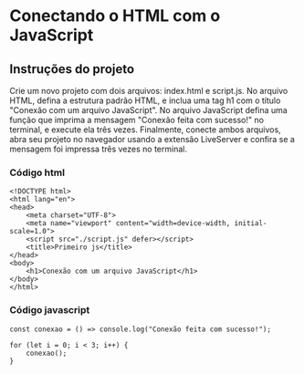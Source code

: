 <h1>Conectando o HTML com o JavaScript</h1>
<h2>Instruções do projeto</h2>
<p>Crie um novo projeto com dois arquivos: index.html e script.js. 
  No arquivo HTML, defina a estrutura padrão HTML, e inclua uma tag h1 com o título "Conexão com um arquivo JavaScript". 
  No arquivo JavaScript defina uma função que imprima a mensagem "Conexão feita com sucesso!" no terminal, e execute ela três vezes. 
  Finalmente, conecte ambos arquivos, abra seu projeto no navegador usando a extensão LiveServer e confira se a mensagem foi impressa três vezes no terminal.
</p>

<h3>Código html</h3>

```
<!DOCTYPE html>
<html lang="en">
<head>
    <meta charset="UTF-8">
    <meta name="viewport" content="width=device-width, initial-scale=1.0">
    <script src="./script.js" defer></script>
    <title>Primeiro js</title>  
</head>
<body>
    <h1>Conexão com um arquivo JavaScript</h1>
</body>
</html>
```
<h3>Código javascript</h3>

```
const conexao = () => console.log("Conexão feita com sucesso!");

for (let i = 0; i < 3; i++) {
    conexao();
}
```
